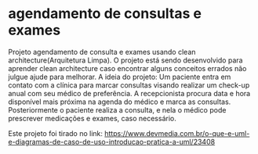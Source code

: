 # agendamento de consultas e exames
Projeto agendamento de consulta e exames usando clean architecture(Arquitetura Limpa). O projeto está sendo desenvolvido para aprender clean architecture caso encontrar alguns conceitos errados não julgue ajude para melhorar.
A ideia do projeto:
Um paciente entra em contato com a clínica para marcar consultas visando realizar um check-up anual com seu médico de preferência. A recepcionista procura data e hora disponível mais próxima na agenda do médico e marca as consultas. Posteriormente o paciente realiza a consulta, e nela o médico pode prescrever medicações e exames, caso necessário.

Este projeto foi tirado no link:
https://www.devmedia.com.br/o-que-e-uml-e-diagramas-de-caso-de-uso-introducao-pratica-a-uml/23408
